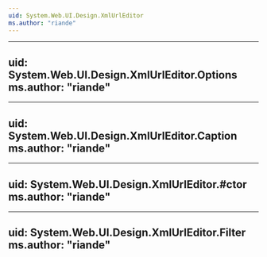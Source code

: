 ```yaml
---
uid: System.Web.UI.Design.XmlUrlEditor
ms.author: "riande"
---
```


---
uid: System.Web.UI.Design.XmlUrlEditor.Options
ms.author: "riande"
---

---
uid: System.Web.UI.Design.XmlUrlEditor.Caption
ms.author: "riande"
---

---
uid: System.Web.UI.Design.XmlUrlEditor.#ctor
ms.author: "riande"
---

---
uid: System.Web.UI.Design.XmlUrlEditor.Filter
ms.author: "riande"
---
